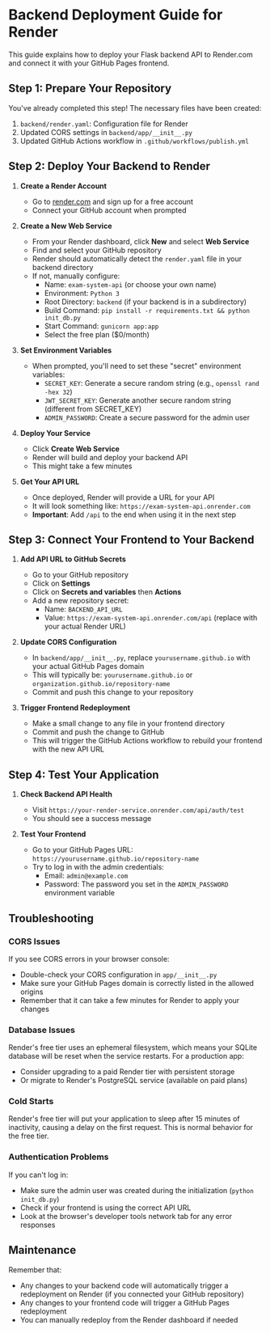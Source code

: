 # Backend Deployment Guide for Render

This guide explains how to deploy your Flask backend API to Render.com and connect it with your GitHub Pages frontend.

## Step 1: Prepare Your Repository

You've already completed this step! The necessary files have been created:

1. `backend/render.yaml`: Configuration file for Render
2. Updated CORS settings in `backend/app/__init__.py`
3. Updated GitHub Actions workflow in `.github/workflows/publish.yml`

## Step 2: Deploy Your Backend to Render

1. **Create a Render Account**
   - Go to [render.com](https://render.com/) and sign up for a free account
   - Connect your GitHub account when prompted

2. **Create a New Web Service**
   - From your Render dashboard, click **New** and select **Web Service**
   - Find and select your GitHub repository
   - Render should automatically detect the `render.yaml` file in your backend directory
   - If not, manually configure:
     - Name: `exam-system-api` (or choose your own name)
     - Environment: `Python 3`
     - Root Directory: `backend` (if your backend is in a subdirectory)
     - Build Command: `pip install -r requirements.txt && python init_db.py`
     - Start Command: `gunicorn app:app`
     - Select the free plan ($0/month)

3. **Set Environment Variables**
   - When prompted, you'll need to set these "secret" environment variables:
     - `SECRET_KEY`: Generate a secure random string (e.g., `openssl rand -hex 32`)
     - `JWT_SECRET_KEY`: Generate another secure random string (different from SECRET_KEY)
     - `ADMIN_PASSWORD`: Create a secure password for the admin user

4. **Deploy Your Service**
   - Click **Create Web Service**
   - Render will build and deploy your backend API
   - This might take a few minutes

5. **Get Your API URL**
   - Once deployed, Render will provide a URL for your API
   - It will look something like: `https://exam-system-api.onrender.com`
   - **Important**: Add `/api` to the end when using it in the next step

## Step 3: Connect Your Frontend to Your Backend

1. **Add API URL to GitHub Secrets**
   - Go to your GitHub repository
   - Click on **Settings**
   - Click on **Secrets and variables** then **Actions**
   - Add a new repository secret:
     - Name: `BACKEND_API_URL`
     - Value: `https://exam-system-api.onrender.com/api` (replace with your actual Render URL)

2. **Update CORS Configuration**
   - In `backend/app/__init__.py`, replace `yourusername.github.io` with your actual GitHub Pages domain
   - This will typically be: `yourusername.github.io` or `organization.github.io/repository-name`
   - Commit and push this change to your repository

3. **Trigger Frontend Redeployment**
   - Make a small change to any file in your frontend directory
   - Commit and push the change to GitHub
   - This will trigger the GitHub Actions workflow to rebuild your frontend with the new API URL

## Step 4: Test Your Application

1. **Check Backend API Health**
   - Visit `https://your-render-service.onrender.com/api/auth/test`
   - You should see a success message

2. **Test Your Frontend**
   - Go to your GitHub Pages URL: `https://yourusername.github.io/repository-name`
   - Try to log in with the admin credentials:
     - Email: `admin@example.com`
     - Password: The password you set in the `ADMIN_PASSWORD` environment variable

## Troubleshooting

### CORS Issues
If you see CORS errors in your browser console:
- Double-check your CORS configuration in `app/__init__.py`
- Make sure your GitHub Pages domain is correctly listed in the allowed origins
- Remember that it can take a few minutes for Render to apply your changes

### Database Issues
Render's free tier uses an ephemeral filesystem, which means your SQLite database will be reset when the service restarts. For a production app:
- Consider upgrading to a paid Render tier with persistent storage
- Or migrate to Render's PostgreSQL service (available on paid plans)

### Cold Starts
Render's free tier will put your application to sleep after 15 minutes of inactivity, causing a delay on the first request. This is normal behavior for the free tier.

### Authentication Problems
If you can't log in:
- Make sure the admin user was created during the initialization (`python init_db.py`)
- Check if your frontend is using the correct API URL
- Look at the browser's developer tools network tab for any error responses

## Maintenance

Remember that:
- Any changes to your backend code will automatically trigger a redeployment on Render (if you connected your GitHub repository)
- Any changes to your frontend code will trigger a GitHub Pages redeployment
- You can manually redeploy from the Render dashboard if needed 